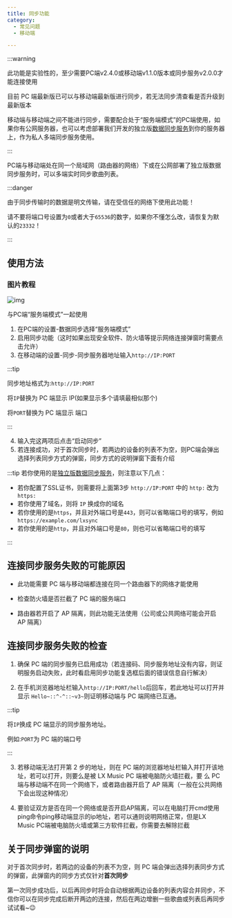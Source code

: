 ```yaml
---
title: 同步功能
category:
  - 常见问题
  - 移动端

---
```


:::warning

此功能是实验性的，至少需要PC端v2.4.0或移动端v1.1.0版本或同步服务v2.0.0才能连接使用

目前 PC 端最新版已可以与移动端最新版进行同步，若无法同步清查看是否升级到最新版本

移动端与移动端之间不能进行同步，需要配合处于“服务端模式”的PC端使用，如果你有公网服务器，也可以考虑部署我们开发的独立版[数据同步服务](https://github.com/lyswhut/lx-music-sync-server#readme)到你的服务器上，作为私人多端同步服务使用。

:::

PC端与移动端处在同一个局域网（路由器的网络）下或在公网部署了独立版数据同步服务时，可以多端实时同步歌曲列表。

:::danger

由于同步传输时的数据是明文传输，请在受信任的网络下使用此功能！

请不要将端口号设置为`0`或者大于`65536`的数字，如果你不懂怎么改，请恢复为默认的`23332`！

:::

## 使用方法

### 图片教程

![img](https://i3.mjj.rip/2023/07/11/dcfca98c5b5ae6b7d4dd27cee5b13eda.jpeg)


与PC端“服务端模式”一起使用

1. 在PC端的设置-数据同步选择“服务端模式”
2. 启用同步功能（这时如果出现安全软件、防火墙等提示网络连接弹窗时需要点击允许）
3. 在移动端的设置-同步-同步服务器地址输入`http://IP:PORT`

:::tip

同步地址格式为:`http://IP:PORT`

将`IP`替换为 PC 端显示 IP(如果显示多个请填最相似那个)

将`PORT`替换为 PC 端显示 端口

:::

4. 输入完这两项后点击“启动同步”
5. 若连接成功，对于首次同步时，若两边的设备的列表不为空，则PC端会弹出选择列表同步方式的弹窗，同步方式的说明弹窗下面有介绍

:::tip
若你使用的是[独立版数据同步服务](https://github.com/lyswhut/lx-music-sync-server#readme)，则注意以下几点：

- 若你配置了SSL证书，则需要将上面第3步 `http://IP:PORT` 中的 `http:` 改为 `https:`
- 若你使用了域名，则将 `IP` 换成你的域名
- 若你使用的是`https`，并且对外端口号是`443`，则可以省略端口号的填写，例如 `https://example.com/lxsync`
- 若你使用的是`http`，并且对外端口号是`80`，则也可以省略端口号的填写

:::

## 连接同步服务失败的可能原因

- 此功能需要 PC 端与移动端都连接在同一个路由器下的网络才能使用

- 检查防火墙是否拦截了 PC 端的服务端口

- 路由器若开启了 AP 隔离，则此功能无法使用（公司或公共网络可能会开启 AP 隔离）

## 连接同步服务失败的检查

1. 确保 PC 端的同步服务已启用成功（若连接码、同步服务地址没有内容，则证明服务启动失败，此时看启用同步功能复选框后面的错误信息自行解决）

2. 在手机浏览器地址栏输入`http://IP:PORT/hello`后回车，若此地址可以打开并显示 `Hello~::^-^::~v3~`则证明移动端与 PC 端网络已互通。

:::tip

将`IP`换成 PC 端显示的同步服务地址。

例如:`PORT`为 PC 端的端口号

:::

3. 若移动端无法打开第 2 步的地址，则在 PC 端的浏览器地址栏输入并打开该地址，若可以打开，则要么是被 LX Music PC 端被电脑防火墙拦截，要 么 PC 端与移动端不在同一个网络下，或者路由器开启了 AP 隔离（一般在公共网络下会出现这种情况）

4. 要验证双方是否在同一个网络或是否开启AP隔离，可以在电脑打开cmd使用ping命令ping移动端显示的ip地址，若可以通则说明网络正常，但是LX Music PC端被电脑防火墙或第三方软件拦截，你需要去解除拦截

## 关于同步弹窗的说明

对于首次同步时，若两边的设备的列表不为空，则 PC 端会弹出选择列表同步方式的弹窗，此弹窗内的同步方式仅针对**首次同步**

第一次同步成功后，以后再同步时将会自动根据两边设备的列表内容合并同步，不信你可以在同步完成后断开两边的连接，然后在两边增删一些歌曲或列表后再同步试试看~😉
